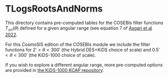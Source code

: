# TLogsRootsAndNorms

This directory contains pre-computed tables for the COSEBIs filter functions $T_{\pm 
n}(\theta)$ defined for a given angular range (see equation 7 of [Asgari et al 2022](https://arxiv.org/pdf/2007.15633.pdf).

For this CosmoSIS edition of the COSEBIs module we include the filter functions for $2'\lt \theta \lt 300'$ 
(the Hybrid DES+KiDS choice of scale) and $0.5' \lt \theta \lt 300'$ (the KiDS-1000 choice of scale).

If you wish to explore a different angular range, more pre-computed options are provided in 
[the KiDS-1000 KCAP 
repository](https://github.com/KiDS-WL/kcap/tree/master/cosebis/TLogsRootsAndNorms).

